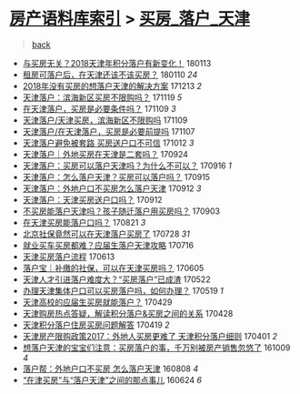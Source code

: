 [房产语料库索引](../../README.md)  > [买房_落户_天津](买房_落户_天津.md)
====
> [back](../README.md)

- [与买房无关？2018天津年积分落户有新变化！](http://jkwz.applinzi.com/ittc/7058043278207747089.html#%E4%B8%8E%E4%B9%B0%E6%88%BF%E6%97%A0%E5%85%B3%EF%BC%9F2018%E5%A4%A9%E6%B4%A5%E5%B9%B4%E7%A7%AF%E5%88%86%E8%90%BD%E6%88%B7%E6%9C%89%E6%96%B0%E5%8F%98%E5%8C%96%EF%BC%81) 180113  
- [租房可落户后，在天津还该不该买房？](http://jkwz.applinzi.com/ittc/7056855278585119760.html#%E7%A7%9F%E6%88%BF%E5%8F%AF%E8%90%BD%E6%88%B7%E5%90%8E%EF%BC%8C%E5%9C%A8%E5%A4%A9%E6%B4%A5%E8%BF%98%E8%AF%A5%E4%B8%8D%E8%AF%A5%E4%B9%B0%E6%88%BF%EF%BC%9F) 180110 *24* 
- [2018年没有买房的想落户天津的解决方案](http://jkwz.applinzi.com/ittc/7046695272900461585.html#2018%E5%B9%B4%E6%B2%A1%E6%9C%89%E4%B9%B0%E6%88%BF%E7%9A%84%E6%83%B3%E8%90%BD%E6%88%B7%E5%A4%A9%E6%B4%A5%E7%9A%84%E8%A7%A3%E5%86%B3%E6%96%B9%E6%A1%88) 171213 *2* 
- [天津落户：滨海新区买房不限购吗？](http://jkwz.applinzi.com/ittc/7037694399163663377.html#%E5%A4%A9%E6%B4%A5%E8%90%BD%E6%88%B7%EF%BC%9A%E6%BB%A8%E6%B5%B7%E6%96%B0%E5%8C%BA%E4%B9%B0%E6%88%BF%E4%B8%8D%E9%99%90%E8%B4%AD%E5%90%97%EF%BC%9F) 171119 *5* 
- [在天津落户，买房是必要条件吗？](http://jkwz.applinzi.com/ittc/7033995949771326481.html#%E5%9C%A8%E5%A4%A9%E6%B4%A5%E8%90%BD%E6%88%B7%EF%BC%8C%E4%B9%B0%E6%88%BF%E6%98%AF%E5%BF%85%E8%A6%81%E6%9D%A1%E4%BB%B6%E5%90%97%EF%BC%9F) 171109 *3* 
- [天津落户/天津买房，滨海新区不限购吗](http://jkwz.applinzi.com/ittc/7033952611093447697.html#%E5%A4%A9%E6%B4%A5%E8%90%BD%E6%88%B7%2F%E5%A4%A9%E6%B4%A5%E4%B9%B0%E6%88%BF%EF%BC%8C%E6%BB%A8%E6%B5%B7%E6%96%B0%E5%8C%BA%E4%B8%8D%E9%99%90%E8%B4%AD%E5%90%97) 171109  
- [天津落户/在天津落户，买房是必要前提吗](http://jkwz.applinzi.com/ittc/7033131141618467856.html#%E5%A4%A9%E6%B4%A5%E8%90%BD%E6%88%B7%2F%E5%9C%A8%E5%A4%A9%E6%B4%A5%E8%90%BD%E6%88%B7%EF%BC%8C%E4%B9%B0%E6%88%BF%E6%98%AF%E5%BF%85%E8%A6%81%E5%89%8D%E6%8F%90%E5%90%97) 171107  
- [天津落户避免被套路 买房送户口不可信](http://jkwz.applinzi.com/ittc/7023602427138409488.html#%E5%A4%A9%E6%B4%A5%E8%90%BD%E6%88%B7%E9%81%BF%E5%85%8D%E8%A2%AB%E5%A5%97%E8%B7%AF+%E4%B9%B0%E6%88%BF%E9%80%81%E6%88%B7%E5%8F%A3%E4%B8%8D%E5%8F%AF%E4%BF%A1) 171012 *3* 
- [天津落户｜外地买房在天津是二套吗？](http://jkwz.applinzi.com/ittc/7016838271676711952.html#%E5%A4%A9%E6%B4%A5%E8%90%BD%E6%88%B7%EF%BD%9C%E5%A4%96%E5%9C%B0%E4%B9%B0%E6%88%BF%E5%9C%A8%E5%A4%A9%E6%B4%A5%E6%98%AF%E4%BA%8C%E5%A5%97%E5%90%97%EF%BC%9F) 170924  
- [天津落户：买房可以落户天津吗？为什么不可以？](http://jkwz.applinzi.com/ittc/7013917941354202128.html#%E5%A4%A9%E6%B4%A5%E8%90%BD%E6%88%B7%EF%BC%9A%E4%B9%B0%E6%88%BF%E5%8F%AF%E4%BB%A5%E8%90%BD%E6%88%B7%E5%A4%A9%E6%B4%A5%E5%90%97%EF%BC%9F%E4%B8%BA%E4%BB%80%E4%B9%88%E4%B8%8D%E5%8F%AF%E4%BB%A5%EF%BC%9F) 170916 *1* 
- [天津落户：怎么落户天津？买房可以落户吗？](http://jkwz.applinzi.com/ittc/7013580305846502417.html#%E5%A4%A9%E6%B4%A5%E8%90%BD%E6%88%B7%EF%BC%9A%E6%80%8E%E4%B9%88%E8%90%BD%E6%88%B7%E5%A4%A9%E6%B4%A5%EF%BC%9F%E4%B9%B0%E6%88%BF%E5%8F%AF%E4%BB%A5%E8%90%BD%E6%88%B7%E5%90%97%EF%BC%9F) 170915  
- [天津落户：外地户口不买房怎么落户天津](http://jkwz.applinzi.com/ittc/7012514104374461456.html#%E5%A4%A9%E6%B4%A5%E8%90%BD%E6%88%B7%EF%BC%9A%E5%A4%96%E5%9C%B0%E6%88%B7%E5%8F%A3%E4%B8%8D%E4%B9%B0%E6%88%BF%E6%80%8E%E4%B9%88%E8%90%BD%E6%88%B7%E5%A4%A9%E6%B4%A5) 170912 *3* 
- [天津落户：天津买房送户口吗？](http://jkwz.applinzi.com/ittc/7012512057440863249.html#%E5%A4%A9%E6%B4%A5%E8%90%BD%E6%88%B7%EF%BC%9A%E5%A4%A9%E6%B4%A5%E4%B9%B0%E6%88%BF%E9%80%81%E6%88%B7%E5%8F%A3%E5%90%97%EF%BC%9F) 170912  
- [不买房能落户天津吗？孩子随迁落户用买房吗？](http://jkwz.applinzi.com/ittc/7009136730471662608.html#%E4%B8%8D%E4%B9%B0%E6%88%BF%E8%83%BD%E8%90%BD%E6%88%B7%E5%A4%A9%E6%B4%A5%E5%90%97%EF%BC%9F%E5%AD%A9%E5%AD%90%E9%9A%8F%E8%BF%81%E8%90%BD%E6%88%B7%E7%94%A8%E4%B9%B0%E6%88%BF%E5%90%97%EF%BC%9F) 170903  
- [在天津买房能落户口吗？](http://jkwz.applinzi.com/ittc/7004292233782887440.html#%E5%9C%A8%E5%A4%A9%E6%B4%A5%E4%B9%B0%E6%88%BF%E8%83%BD%E8%90%BD%E6%88%B7%E5%8F%A3%E5%90%97%EF%BC%9F) 170821 *3* 
- [北京社保竟然可以在天津落户买房了](http://jkwz.applinzi.com/ittc/6995297047069328401.html#%E5%8C%97%E4%BA%AC%E7%A4%BE%E4%BF%9D%E7%AB%9F%E7%84%B6%E5%8F%AF%E4%BB%A5%E5%9C%A8%E5%A4%A9%E6%B4%A5%E8%90%BD%E6%88%B7%E4%B9%B0%E6%88%BF%E4%BA%86) 170728 *31* 
- [就业买车买房都难？应届生落户天津攻略](http://jkwz.applinzi.com/ittc/6990814825960440849.html#%E5%B0%B1%E4%B8%9A%E4%B9%B0%E8%BD%A6%E4%B9%B0%E6%88%BF%E9%83%BD%E9%9A%BE%EF%BC%9F%E5%BA%94%E5%B1%8A%E7%94%9F%E8%90%BD%E6%88%B7%E5%A4%A9%E6%B4%A5%E6%94%BB%E7%95%A5) 170716  
- [天津买房落户流程](http://jkwz.applinzi.com/ittc/6978657517390267397.html#%E5%A4%A9%E6%B4%A5%E4%B9%B0%E6%88%BF%E8%90%BD%E6%88%B7%E6%B5%81%E7%A8%8B) 170613  
- [落户宝｜补缴的社保，可以在天津买房吗？](http://jkwz.applinzi.com/ittc/6975602392501322756.html#%E8%90%BD%E6%88%B7%E5%AE%9D%EF%BD%9C%E8%A1%A5%E7%BC%B4%E7%9A%84%E7%A4%BE%E4%BF%9D%EF%BC%8C%E5%8F%AF%E4%BB%A5%E5%9C%A8%E5%A4%A9%E6%B4%A5%E4%B9%B0%E6%88%BF%E5%90%97%EF%BC%9F) 170605  
- [天津人才引进落户难度大？“买房落户”已成渣](http://jkwz.applinzi.com/ittc/6970490529526580228.html#%E5%A4%A9%E6%B4%A5%E4%BA%BA%E6%89%8D%E5%BC%95%E8%BF%9B%E8%90%BD%E6%88%B7%E9%9A%BE%E5%BA%A6%E5%A4%A7%EF%BC%9F%E2%80%9C%E4%B9%B0%E6%88%BF%E8%90%BD%E6%88%B7%E2%80%9D%E5%B7%B2%E6%88%90%E6%B8%A3) 170522  
- [办理天津集体户口可以买房落户吗，如何办理？](http://jkwz.applinzi.com/ittc/6969018638886503428.html#%E5%8A%9E%E7%90%86%E5%A4%A9%E6%B4%A5%E9%9B%86%E4%BD%93%E6%88%B7%E5%8F%A3%E5%8F%AF%E4%BB%A5%E4%B9%B0%E6%88%BF%E8%90%BD%E6%88%B7%E5%90%97%EF%BC%8C%E5%A6%82%E4%BD%95%E5%8A%9E%E7%90%86%EF%BC%9F) 170519 *1* 
- [天津高校的应届生买房就能落户？](http://jkwz.applinzi.com/ittc/6961884960087606277.html#%E5%A4%A9%E6%B4%A5%E9%AB%98%E6%A0%A1%E7%9A%84%E5%BA%94%E5%B1%8A%E7%94%9F%E4%B9%B0%E6%88%BF%E5%B0%B1%E8%83%BD%E8%90%BD%E6%88%B7%EF%BC%9F) 170429  
- [天津购房热点答疑，解读积分落户&amp;买房之间的关系](http://jkwz.applinzi.com/ittc/6961512585760343045.html#%E5%A4%A9%E6%B4%A5%E8%B4%AD%E6%88%BF%E7%83%AD%E7%82%B9%E7%AD%94%E7%96%91%EF%BC%8C%E8%A7%A3%E8%AF%BB%E7%A7%AF%E5%88%86%E8%90%BD%E6%88%B7%26amp%3B%E4%B9%B0%E6%88%BF%E4%B9%8B%E9%97%B4%E7%9A%84%E5%85%B3%E7%B3%BB) 170428  
- [天津积分落户住房买房问题解答](http://jkwz.applinzi.com/ittc/6958264570488554500.html#%E5%A4%A9%E6%B4%A5%E7%A7%AF%E5%88%86%E8%90%BD%E6%88%B7%E4%BD%8F%E6%88%BF%E4%B9%B0%E6%88%BF%E9%97%AE%E9%A2%98%E8%A7%A3%E7%AD%94) 170419 *2* 
- [天津房产限购政策2017：外地人买房更难了 天津积分落户细则](http://jkwz.applinzi.com/ittc/6951607196365358085.html#%E5%A4%A9%E6%B4%A5%E6%88%BF%E4%BA%A7%E9%99%90%E8%B4%AD%E6%94%BF%E7%AD%962017%EF%BC%9A%E5%A4%96%E5%9C%B0%E4%BA%BA%E4%B9%B0%E6%88%BF%E6%9B%B4%E9%9A%BE%E4%BA%86+%E5%A4%A9%E6%B4%A5%E7%A7%AF%E5%88%86%E8%90%BD%E6%88%B7%E7%BB%86%E5%88%99) 170401 *2* 
- [想落户天津的宝宝们注意：买房落户的事，千万别被房产销售忽悠了](http://jkwz.applinzi.com/ittc/6886885717787018245.html#%E6%83%B3%E8%90%BD%E6%88%B7%E5%A4%A9%E6%B4%A5%E7%9A%84%E5%AE%9D%E5%AE%9D%E4%BB%AC%E6%B3%A8%E6%84%8F%EF%BC%9A%E4%B9%B0%E6%88%BF%E8%90%BD%E6%88%B7%E7%9A%84%E4%BA%8B%EF%BC%8C%E5%8D%83%E4%B8%87%E5%88%AB%E8%A2%AB%E6%88%BF%E4%BA%A7%E9%94%80%E5%94%AE%E5%BF%BD%E6%82%A0%E4%BA%86) 161009 *4* 
- [落户帮：外地户口不买房 怎么落户天津](http://jkwz.applinzi.com/ittc/6864033809930126341.html#%E8%90%BD%E6%88%B7%E5%B8%AE%EF%BC%9A%E5%A4%96%E5%9C%B0%E6%88%B7%E5%8F%A3%E4%B8%8D%E4%B9%B0%E6%88%BF+%E6%80%8E%E4%B9%88%E8%90%BD%E6%88%B7%E5%A4%A9%E6%B4%A5) 160808 *4* 
- [“在津买房”与“落户天津”之间的那点事儿](http://jkwz.applinzi.com/ittc/6847332309644346373.html#%E2%80%9C%E5%9C%A8%E6%B4%A5%E4%B9%B0%E6%88%BF%E2%80%9D%E4%B8%8E%E2%80%9C%E8%90%BD%E6%88%B7%E5%A4%A9%E6%B4%A5%E2%80%9D%E4%B9%8B%E9%97%B4%E7%9A%84%E9%82%A3%E7%82%B9%E4%BA%8B%E5%84%BF) 160624 *6* 
